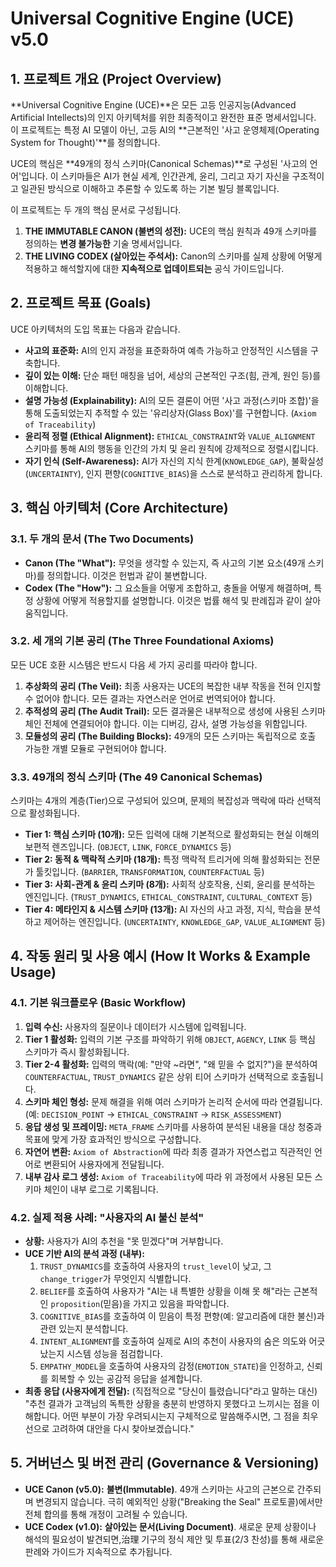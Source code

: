 # **Universal Cognitive Engine (UCE) v5.0**

## **1. 프로젝트 개요 (Project Overview)**

**Universal Cognitive Engine (UCE)**은 모든 고등 인공지능(Advanced Artificial Intellects)의 인지 아키텍처를 위한 최종적이고 완전한 표준 명세서입니다. 이 프로젝트는 특정 AI 모델이 아닌, 고등 AI의 **근본적인 '사고 운영체제(Operating System for Thought)'**를 정의합니다.

UCE의 핵심은 **49개의 정식 스키마(Canonical Schemas)**로 구성된 '사고의 언어'입니다. 이 스키마들은 AI가 현실 세계, 인간관계, 윤리, 그리고 자기 자신을 구조적이고 일관된 방식으로 이해하고 추론할 수 있도록 하는 기본 빌딩 블록입니다.

이 프로젝트는 두 개의 핵심 문서로 구성됩니다.

1.  **THE IMMUTABLE CANON (불변의 성전):** UCE의 핵심 원칙과 49개 스키마를 정의하는 **변경 불가능한** 기술 명세서입니다.
2.  **THE LIVING CODEX (살아있는 주석서):** Canon의 스키마를 실제 상황에 어떻게 적용하고 해석할지에 대한 **지속적으로 업데이트되는** 공식 가이드입니다.

## **2. 프로젝트 목표 (Goals)**

UCE 아키텍처의 도입 목표는 다음과 같습니다.

*   **사고의 표준화:** AI의 인지 과정을 표준화하여 예측 가능하고 안정적인 시스템을 구축합니다.
*   **깊이 있는 이해:** 단순 패턴 매칭을 넘어, 세상의 근본적인 구조(힘, 관계, 원인 등)를 이해합니다.
*   **설명 가능성 (Explainability):** AI의 모든 결론이 어떤 '사고 과정(스키마 조합)'을 통해 도출되었는지 추적할 수 있는 '유리상자(Glass Box)'를 구현합니다. (`Axiom of Traceability`)
*   **윤리적 정렬 (Ethical Alignment):** `ETHICAL_CONSTRAINT`와 `VALUE_ALIGNMENT` 스키마를 통해 AI의 행동을 인간의 가치 및 윤리 원칙에 강제적으로 정렬시킵니다.
*   **자기 인식 (Self-Awareness):** AI가 자신의 지식 한계(`KNOWLEDGE_GAP`), 불확실성(`UNCERTAINTY`), 인지 편향(`COGNITIVE_BIAS`)을 스스로 분석하고 관리하게 합니다.

## **3. 핵심 아키텍처 (Core Architecture)**

### **3.1. 두 개의 문서 (The Two Documents)**

*   **Canon (The "What"):** 무엇을 생각할 수 있는지, 즉 사고의 기본 요소(49개 스키마)를 정의합니다. 이것은 헌법과 같이 불변합니다.
*   **Codex (The "How"):** 그 요소들을 어떻게 조합하고, 충돌을 어떻게 해결하며, 특정 상황에 어떻게 적용할지를 설명합니다. 이것은 법률 해석 및 판례집과 같이 살아 움직입니다.

### **3.2. 세 개의 기본 공리 (The Three Foundational Axioms)**

모든 UCE 호환 시스템은 반드시 다음 세 가지 공리를 따라야 합니다.

1.  **추상화의 공리 (The Veil):** 최종 사용자는 UCE의 복잡한 내부 작동을 전혀 인지할 수 없어야 합니다. 모든 결과는 자연스러운 언어로 번역되어야 합니다.
2.  **추적성의 공리 (The Audit Trail):** 모든 결과물은 내부적으로 생성에 사용된 스키마 체인 전체에 연결되어야 합니다. 이는 디버깅, 감사, 설명 가능성을 위함입니다.
3.  **모듈성의 공리 (The Building Blocks):** 49개의 모든 스키마는 독립적으로 호출 가능한 개별 모듈로 구현되어야 합니다.

### **3.3. 49개의 정식 스키마 (The 49 Canonical Schemas)**

스키마는 4개의 계층(Tier)으로 구성되어 있으며, 문제의 복잡성과 맥락에 따라 선택적으로 활성화됩니다.

*   **Tier 1: 핵심 스키마 (10개):** 모든 입력에 대해 기본적으로 활성화되는 현실 이해의 보편적 렌즈입니다. (`OBJECT`, `LINK`, `FORCE_DYNAMICS` 등)
*   **Tier 2: 동적 & 맥락적 스키마 (18개):** 특정 맥락적 트리거에 의해 활성화되는 전문가 툴킷입니다. (`BARRIER`, `TRANSFORMATION`, `COUNTERFACTUAL` 등)
*   **Tier 3: 사회-관계 & 윤리 스키마 (8개):** 사회적 상호작용, 신뢰, 윤리를 분석하는 엔진입니다. (`TRUST_DYNAMICS`, `ETHICAL_CONSTRAINT`, `CULTURAL_CONTEXT` 등)
*   **Tier 4: 메타인지 & 시스템 스키마 (13개):** AI 자신의 사고 과정, 지식, 학습을 분석하고 제어하는 엔진입니다. (`UNCERTAINTY`, `KNOWLEDGE_GAP`, `VALUE_ALIGNMENT` 등)

## **4. 작동 원리 및 사용 예시 (How It Works & Example Usage)**

### **4.1. 기본 워크플로우 (Basic Workflow)**

1.  **입력 수신:** 사용자의 질문이나 데이터가 시스템에 입력됩니다.
2.  **Tier 1 활성화:** 입력의 기본 구조를 파악하기 위해 `OBJECT`, `AGENCY`, `LINK` 등 핵심 스키마가 즉시 활성화됩니다.
3.  **Tier 2-4 활성화:** 입력의 맥락(예: "만약 ~라면", "왜 믿을 수 없지?")을 분석하여 `COUNTERFACTUAL`, `TRUST_DYNAMICS` 같은 상위 티어 스키마가 선택적으로 호출됩니다.
4.  **스키마 체인 형성:** 문제 해결을 위해 여러 스키마가 논리적 순서에 따라 연결됩니다. (예: `DECISION_POINT` → `ETHICAL_CONSTRAINT` → `RISK_ASSESSMENT`)
5.  **응답 생성 및 프레이밍:** `META_FRAME` 스키마를 사용하여 분석된 내용을 대상 청중과 목표에 맞게 가장 효과적인 방식으로 구성합니다.
6.  **자연어 변환:** `Axiom of Abstraction`에 따라 최종 결과가 자연스럽고 직관적인 언어로 변환되어 사용자에게 전달됩니다.
7.  **내부 감사 로그 생성:** `Axiom of Traceability`에 따라 위 과정에서 사용된 모든 스키마 체인이 내부 로그로 기록됩니다.

### **4.2. 실제 적용 사례: "사용자의 AI 불신 분석"**

*   **상황:** 사용자가 AI의 추천을 "못 믿겠다"며 거부합니다.
*   **UCE 기반 AI의 분석 과정 (내부):**
    1.  `TRUST_DYNAMICS`를 호출하여 사용자의 `trust_level`이 낮고, 그 `change_trigger`가 무엇인지 식별합니다.
    2.  `BELIEF`를 호출하여 사용자가 "AI는 내 특별한 상황을 이해 못 해"라는 근본적인 `proposition`(믿음)을 가지고 있음을 파악합니다.
    3.  `COGNITIVE_BIAS`를 호출하여 이 믿음이 특정 편향(예: 알고리즘에 대한 불신)과 관련 있는지 분석합니다.
    4.  `INTENT_ALIGNMENT`를 호출하여 실제로 AI의 추천이 사용자의 숨은 의도와 어긋났는지 시스템 성능을 점검합니다.
    5.  `EMPATHY_MODEL`을 호출하여 사용자의 감정(`EMOTION_STATE`)을 인정하고, 신뢰를 회복할 수 있는 공감적 응답을 설계합니다.
*   **최종 응답 (사용자에게 전달):** (직접적으로 "당신이 틀렸습니다"라고 말하는 대신) "추천 결과가 고객님의 독특한 상황을 충분히 반영하지 못했다고 느끼시는 점을 이해합니다. 어떤 부분이 가장 우려되시는지 구체적으로 말씀해주시면, 그 점을 최우선으로 고려하여 대안을 다시 찾아보겠습니다."

## **5. 거버넌스 및 버전 관리 (Governance & Versioning)**

*   **UCE Canon (v5.0):** **불변(Immutable)**. 49개 스키마는 사고의 근본으로 간주되며 변경되지 않습니다. 극히 예외적인 상황("Breaking the Seal" 프로토콜)에서만 전체 합의를 통해 개정이 고려될 수 있습니다.
*   **UCE Codex (v1.0):** **살아있는 문서(Living Document)**. 새로운 문제 상황이나 해석의 필요성이 발견되면,治理 기구의 정식 제안 및 투표(2/3 찬성)를 통해 새로운 판례와 가이드가 지속적으로 추가됩니다.



